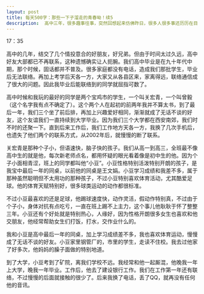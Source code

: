 ```yaml
---
layout: post
title: 每天500字：那些一下子溜走的青春呦！续5
description:  高中三年，很多趣事往事，突然回想起来仿佛昨日，很多人很多事还历历在目栩栩如生。今天我聊聊好朋友兼死党。
---
```

17：35

高中的几年，结交了几个情投意合的好朋友，好兄弟。但由于时间太过久远，高中好友大部都已不再联系，这种遗憾确实让人扼腕。我们高中毕业是在九十年代中期，那个时候，固话都并不普及。很多家庭都没有电话，造成我们那批学生，毕业后无法联络。再加上考学后天各一方，大家又从各县区来，家离得远，联络通信成了很大的问题。因此我毕业后能联络到的同学就屈指可数了。

高中时候和我玩的最好的同学是两个宝鸡市的学生，一个叫关宏青，一个叫曾毅（这个名字我有点不确定了）。这个两个人在起初的前两年我并不算太书，到了最后一年，我们三个坐了前后排，再加上兴趣爱好相同，渐渐就成了无话不谈的好友，这个友谊我们一直持续到大学毕业。因为我们三个大学都在西安南郊，我们时不时的还聚一下。直到后来工作后，我们工作地方天各一方，我换了几次手机后，也遗失了他们两个的联系方式，从2002年后，就慢慢的断了联系。

关宏青是那种个子小，但语速快，脑子快的孩子。我们从高一到高三，全班最不像高中生的就是他，每次新老师点名，都用怀疑的眼光看着像是初中生的他。因为个子小面相青涩，班上的同学都叫他“小豆”。小豆性格特别活泼特别开朗的孩子，是我宝中最后一年的同桌，以前他的同桌是王文娟。小豆学习成绩和我差不多，属于那种虽然聪明但不太用功的那种孩子，不过小豆特别喜欢体育活动，尤其酷爱足球。他的体育天赋特别好，很多球类运动的动作都很标准。

不过小豆最喜欢的还是足球，他踢球速度快，动作灵活，假动作特别真，不过由于个子小，身体对抗有点吃亏，一直在班上踢不上主力，这个事儿他耿耿于怀了整整三年。小豆还有个好处就是特别热心，人缘好，因为性格开朗很多女生也喜欢和他交朋友，他经常帮助女生们打饭，打水，交作业什么的。

我和小豆是高中最后一年的同桌，加上学习成绩差不多，我也喜欢体育运动，慢慢成了无话不谈的好友。小豆家里钢管厂的，市里的学生，走读不住校。我去过他家了好多次，他妈妈的臊子面做的特别地道。

到了大学，小豆考到了矿院，离我们学校不远。我经常和他一起厮混，他晚我一年上大学，晚我一年毕业。工作后，他去了建设银行工作。我们在工作第一年还有联络，不过慢慢的后面就接触的很少了。后来我换了电话，丢了QQ，就再没有任何他的音讯。





